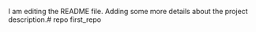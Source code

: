 I am editing the README file. Adding some more details about the project description.# repo
first_repo
